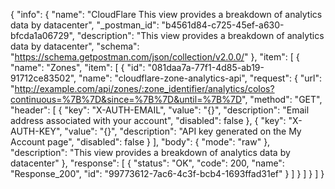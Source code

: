 {
  "info": {
    "name": "CloudFlare This view provides a breakdown of analytics data by datacenter",
    "_postman_id": "b4561d84-c725-45ef-a630-bfcda1a06729",
    "description": "This view provides a breakdown of analytics data by datacenter",
    "schema": "https://schema.getpostman.com/json/collection/v2.0.0/"
  },
  "item": [
    {
      "name": "Zones",
      "item": [
        {
          "id": "081daa7a-77f1-4d85-ab19-91712ce83502",
          "name": "cloudflare-zone-analytics-api",
          "request": {
            "url": "http://example.com/api/zones/:zone_identifier/analytics/colos?continuous=%7B%7D&since=%7B%7D&until=%7B%7D",
            "method": "GET",
            "header": [
              {
                "key": "X-AUTH-EMAIL",
                "value": "{}",
                "description": "Email address associated with your account",
                "disabled": false
              },
              {
                "key": "X-AUTH-KEY",
                "value": "{}",
                "description": "API key generated on the My Account page",
                "disabled": false
              }
            ],
            "body": {
              "mode": "raw"
            },
            "description": "This view provides a breakdown of analytics data by datacenter"
          },
          "response": [
            {
              "status": "OK",
              "code": 200,
              "name": "Response_200",
              "id": "99773612-7ac6-4c3f-bcb4-1693ffad31ef"
            }
          ]
        }
      ]
    }
  ]
}